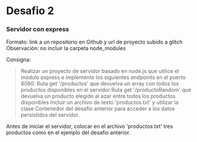 # Desafio 2

### Servidor con express
Formato: link a un repositorio en Github y url de proyecto subido a glitch
Observación: no incluir la carpeta node_modules
 

Consigna:
>Realizar un proyecto de servidor basado en node.js que utilice el módulo express e implemente los siguientes endpoints en el puerto 8080:
Ruta get '/productos' que devuelva un array con todos los productos disponibles en el servidor
Ruta get '/productoRandom' que devuelva un producto elegido al azar entre todos los productos disponibles
Incluir un archivo de texto 'productos.txt' y utilizar la clase Contenedor del desafío anterior para acceder a los datos persistidos del servidor.

Antes de iniciar el servidor, colocar en el archivo 'productos.txt' tres productos como en el ejemplo del desafío anterior.
